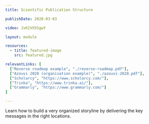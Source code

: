 ```yaml
---
title: Scientific Publication Structure

publishDate: 2020-03-03

video: JvK1VX5SgwY

layout: module

resources:
  - title: featured-image
    src: featured.jpg

relevantLinks: [
  ["Reverse roadmap example", "./reverse-roadmap.pdf"],
  ["Azouvi 2020 (organisation example)", "./azouvi-2020.pdf"],
  ["Scholarcy", "https://www.scholarcy.com/"],
  ["Trinka", "https://www.trinka.ai/"],
  ["Grammarly", "https://www.grammarly.com/"]
]    

---
```


Learn how to build a very organized storyline by delivering the key messages in the right locations.

<!--more-->
